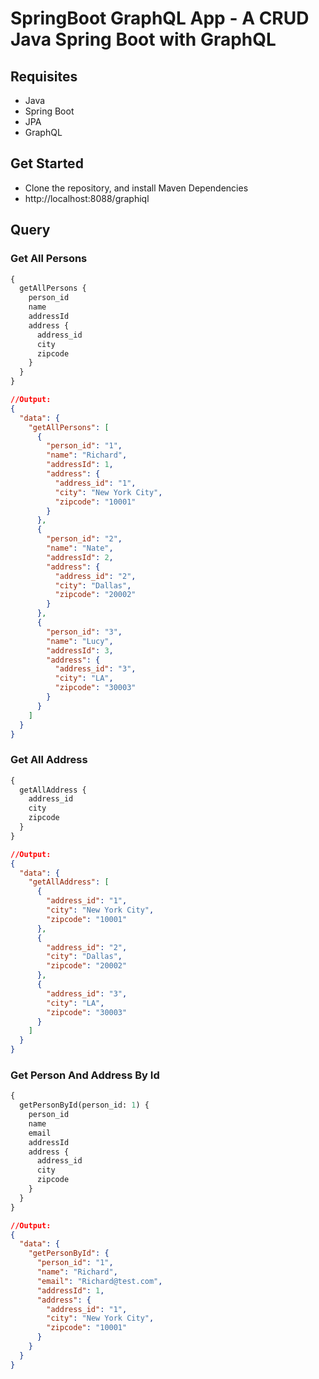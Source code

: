 # SpringBoot GraphQL App - A CRUD Java Spring Boot with GraphQL

## Requisites
- Java
- Spring Boot
- JPA
- GraphQL

## Get Started
- Clone the repository, and install Maven Dependencies
- http://localhost:8088/graphiql

## Query

### Get All Persons

```graphql
{
  getAllPersons {
    person_id
    name
    addressId
    address {
      address_id
      city
      zipcode
    }
  }
}
```

```json
//Output:
{
  "data": {
    "getAllPersons": [
      {
        "person_id": "1",
        "name": "Richard",
        "addressId": 1,
        "address": {
          "address_id": "1",
          "city": "New York City",
          "zipcode": "10001"
        }
      },
      {
        "person_id": "2",
        "name": "Nate",
        "addressId": 2,
        "address": {
          "address_id": "2",
          "city": "Dallas",
          "zipcode": "20002"
        }
      },
      {
        "person_id": "3",
        "name": "Lucy",
        "addressId": 3,
        "address": {
          "address_id": "3",
          "city": "LA",
          "zipcode": "30003"
        }
      }
    ]
  }
}
```

### Get All Address

```graphql
{
  getAllAddress {
    address_id
    city
    zipcode
  }
}
```

```json
//Output:
{
  "data": {
    "getAllAddress": [
      {
        "address_id": "1",
        "city": "New York City",
        "zipcode": "10001"
      },
      {
        "address_id": "2",
        "city": "Dallas",
        "zipcode": "20002"
      },
      {
        "address_id": "3",
        "city": "LA",
        "zipcode": "30003"
      }
    ]
  }
}
```

### Get Person And Address By Id

```graphql
{
  getPersonById(person_id: 1) {
    person_id
    name
    email
    addressId
    address {
      address_id
      city
      zipcode
    }
  }
}
```

```json
//Output:
{
  "data": {
    "getPersonById": {
      "person_id": "1",
      "name": "Richard",
      "email": "Richard@test.com",
      "addressId": 1,
      "address": {
        "address_id": "1",
        "city": "New York City",
        "zipcode": "10001"
      }
    }
  }
}
```
